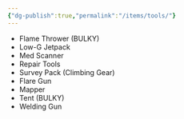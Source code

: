 ```yaml
---
{"dg-publish":true,"permalink":"/items/tools/"}
---
```


- Flame Thrower (BULKY)
- Low-G Jetpack
- Med Scanner
- Repair Tools
- Survey Pack (Climbing Gear)
- Flare Gun
- Mapper
- Tent (BULKY)
- Welding Gun